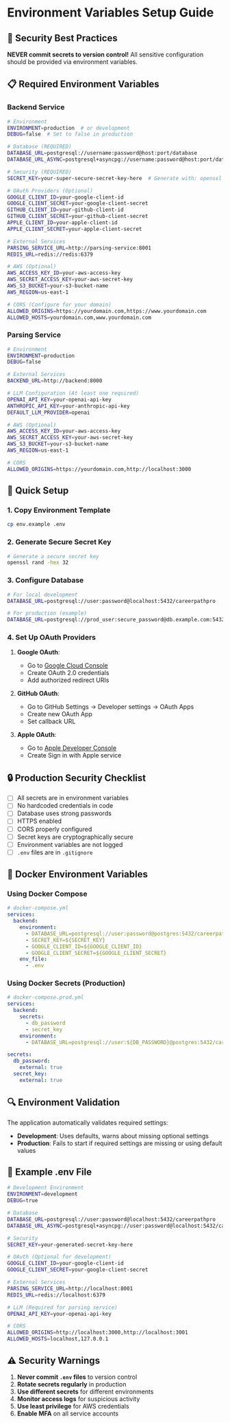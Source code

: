 # Environment Variables Setup Guide

## 🔐 Security Best Practices

**NEVER commit secrets to version control!** All sensitive configuration should be provided via environment variables.

## 📋 Required Environment Variables

### Backend Service

```bash
# Environment
ENVIRONMENT=production  # or development
DEBUG=false  # Set to false in production

# Database (REQUIRED)
DATABASE_URL=postgresql://username:password@host:port/database
DATABASE_URL_ASYNC=postgresql+asyncpg://username:password@host:port/database

# Security (REQUIRED)
SECRET_KEY=your-super-secure-secret-key-here  # Generate with: openssl rand -hex 32

# OAuth Providers (Optional)
GOOGLE_CLIENT_ID=your-google-client-id
GOOGLE_CLIENT_SECRET=your-google-client-secret
GITHUB_CLIENT_ID=your-github-client-id
GITHUB_CLIENT_SECRET=your-github-client-secret
APPLE_CLIENT_ID=your-apple-client-id
APPLE_CLIENT_SECRET=your-apple-client-secret

# External Services
PARSING_SERVICE_URL=http://parsing-service:8001
REDIS_URL=redis://redis:6379

# AWS (Optional)
AWS_ACCESS_KEY_ID=your-aws-access-key
AWS_SECRET_ACCESS_KEY=your-aws-secret-key
AWS_S3_BUCKET=your-s3-bucket-name
AWS_REGION=us-east-1

# CORS (Configure for your domain)
ALLOWED_ORIGINS=https://yourdomain.com,https://www.yourdomain.com
ALLOWED_HOSTS=yourdomain.com,www.yourdomain.com
```

### Parsing Service

```bash
# Environment
ENVIRONMENT=production
DEBUG=false

# External Services
BACKEND_URL=http://backend:8000

# LLM Configuration (At least one required)
OPENAI_API_KEY=your-openai-api-key
ANTHROPIC_API_KEY=your-anthropic-api-key
DEFAULT_LLM_PROVIDER=openai

# AWS (Optional)
AWS_ACCESS_KEY_ID=your-aws-access-key
AWS_SECRET_ACCESS_KEY=your-aws-secret-key
AWS_S3_BUCKET=your-s3-bucket-name
AWS_REGION=us-east-1

# CORS
ALLOWED_ORIGINS=https://yourdomain.com,http://localhost:3000
```

## 🚀 Quick Setup

### 1. Copy Environment Template

```bash
cp env.example .env
```

### 2. Generate Secure Secret Key

```bash
# Generate a secure secret key
openssl rand -hex 32
```

### 3. Configure Database

```bash
# For local development
DATABASE_URL=postgresql://user:password@localhost:5432/careerpathpro

# For production (example)
DATABASE_URL=postgresql://prod_user:secure_password@db.example.com:5432/careerpathpro_prod
```

### 4. Set Up OAuth Providers

1. **Google OAuth**:
   - Go to [Google Cloud Console](https://console.cloud.google.com/)
   - Create OAuth 2.0 credentials
   - Add authorized redirect URIs

2. **GitHub OAuth**:
   - Go to GitHub Settings → Developer settings → OAuth Apps
   - Create new OAuth App
   - Set callback URL

3. **Apple OAuth**:
   - Go to [Apple Developer Console](https://developer.apple.com/)
   - Create Sign in with Apple service

## 🔒 Production Security Checklist

- [ ] All secrets are in environment variables
- [ ] No hardcoded credentials in code
- [ ] Database uses strong passwords
- [ ] HTTPS enabled
- [ ] CORS properly configured
- [ ] Secret keys are cryptographically secure
- [ ] Environment variables are not logged
- [ ] `.env` files are in `.gitignore`

## 🐳 Docker Environment Variables

### Using Docker Compose

```yaml
# docker-compose.yml
services:
  backend:
    environment:
      - DATABASE_URL=postgresql://user:password@postgres:5432/careerpathpro
      - SECRET_KEY=${SECRET_KEY}
      - GOOGLE_CLIENT_ID=${GOOGLE_CLIENT_ID}
      - GOOGLE_CLIENT_SECRET=${GOOGLE_CLIENT_SECRET}
    env_file:
      - .env
```

### Using Docker Secrets (Production)

```yaml
# docker-compose.prod.yml
services:
  backend:
    secrets:
      - db_password
      - secret_key
    environment:
      - DATABASE_URL=postgresql://user:${DB_PASSWORD}@postgres:5432/careerpathpro

secrets:
  db_password:
    external: true
  secret_key:
    external: true
```

## 🔍 Environment Validation

The application automatically validates required settings:

- **Development**: Uses defaults, warns about missing optional settings
- **Production**: Fails to start if required settings are missing or using default values

## 📝 Example .env File

```bash
# Development Environment
ENVIRONMENT=development
DEBUG=true

# Database
DATABASE_URL=postgresql://user:password@localhost:5432/careerpathpro
DATABASE_URL_ASYNC=postgresql+asyncpg://user:password@localhost:5432/careerpathpro

# Security
SECRET_KEY=your-generated-secret-key-here

# OAuth (Optional for development)
GOOGLE_CLIENT_ID=your-google-client-id
GOOGLE_CLIENT_SECRET=your-google-client-secret

# External Services
PARSING_SERVICE_URL=http://localhost:8001
REDIS_URL=redis://localhost:6379

# LLM (Required for parsing service)
OPENAI_API_KEY=your-openai-api-key

# CORS
ALLOWED_ORIGINS=http://localhost:3000,http://localhost:3001
ALLOWED_HOSTS=localhost,127.0.0.1
```

## ⚠️ Security Warnings

1. **Never commit `.env` files** to version control
2. **Rotate secrets regularly** in production
3. **Use different secrets** for different environments
4. **Monitor access logs** for suspicious activity
5. **Use least privilege** for AWS credentials
6. **Enable MFA** on all service accounts

